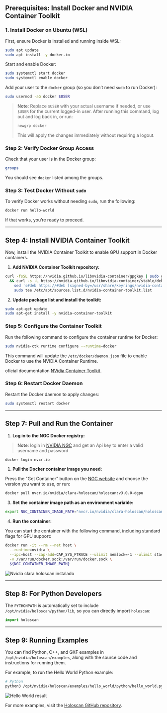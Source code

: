 ## **Prerequisites: Install Docker and NVIDIA Container Toolkit**

### **1. Install Docker on Ubuntu (WSL)**
First, ensure Docker is installed and running inside WSL:

```bash
sudo apt update
sudo apt install -y docker.io
```

Start and enable Docker:

```bash
sudo systemctl start docker
sudo systemctl enable docker
```

Add your user to the `docker` group (so you don’t need `sudo` to run Docker):

```bash
sudo usermod -aG docker $USER
```

> **Note**: Replace `$USER` with your actual username if needed, or use `$USER` for the current logged-in user. After running this command, log out and log back in, or run:
>
> ```bash
> newgrp docker
> ```
>
> This will apply the changes immediately without requiring a logout.

### **Step 2: Verify Docker Group Access**

Check that your user is in the Docker group:

```bash
groups
```

You should see `docker` listed among the groups.

### **Step 3: Test Docker Without `sudo`**

To verify Docker works without needing `sudo`, run the following:

```bash
docker run hello-world
```

If that works, you’re ready to proceed.

---

## **Step 4: Install NVIDIA Container Toolkit**

Now, install the NVIDIA Container Toolkit to enable GPU support in Docker containers.

1. **Add NVIDIA Container Toolkit repository:**

```bash
curl -fsSL https://nvidia.github.io/libnvidia-container/gpgkey | sudo gpg --dearmor -o /usr/share/keyrings/nvidia-container-toolkit-keyring.gpg \
  && curl -s -L https://nvidia.github.io/libnvidia-container/stable/deb/nvidia-container-toolkit.list | \
    sed 's#deb https://#deb [signed-by=/usr/share/keyrings/nvidia-container-toolkit-keyring.gpg] https://#g' | \
    sudo tee /etc/apt/sources.list.d/nvidia-container-toolkit.list
```

2. **Update package list and install the toolkit:**

```bash
sudo apt-get update
sudo apt-get install -y nvidia-container-toolkit
```

### **Step 5: Configure the Container Toolkit**

Run the following command to configure the container runtime for Docker:

```bash
sudo nvidia-ctk runtime configure --runtime=docker
```

This command will update the `/etc/docker/daemon.json` file to enable Docker to use the NVIDIA Container Runtime.

oficial documentation [NVidia Container Toolkit](https://docs.nvidia.com/datacenter/cloud-native/container-toolkit/latest/install-guide.html).

### **Step 6: Restart Docker Daemon**

Restart the Docker daemon to apply changes:

```bash
sudo systemctl restart docker
```

---

## **Step 7: Pull and Run the Container**

1. **Log in to the NGC Docker registry:**

>**Note**: login in [NVIDIA NGC](https://catalog.ngc.nvidia.com/) and get an Api key to enter a valid username and password

```bash
docker login nvcr.io
```

1. **Pull the Docker container image you need:**

Press the "Get Container" button on the [NGC website](https://catalog.ngc.nvidia.com/orgs/nvidia/teams/clara-holoscan/containers/holoscan) and choose the version you want to use, or run:

```bash
docker pull nvcr.io/nvidia/clara-holoscan/holoscan:v3.0.0-dgpu
```

3. **Set the container image path as an environment variable:**

```bash
export NGC_CONTAINER_IMAGE_PATH="nvcr.io/nvidia/clara-holoscan/holoscan:v3.0.0-dgpu"
```

4. **Run the container:**

You can start the container with the following command, including standard flags for GPU support:

```bash
docker run -it --rm --net host \
  --runtime=nvidia \
  --ipc=host --cap-add=CAP_SYS_PTRACE --ulimit memlock=-1 --ulimit stack=67108864 \
  -v /var/run/docker.sock:/var/run/docker.sock \
  ${NGC_CONTAINER_IMAGE_PATH}
```

![Nvidia clara holoscan instalado](imgs/Holoscan_instalado.png)

---

## **Step 8: For Python Developers**

The `PYTHONPATH` is automatically set to include `/opt/nvidia/holoscan/python/lib`, so you can directly import `holoscan`:

```python
import holoscan
```

---

## **Step 9: Running Examples**

You can find Python, C++, and GXF examples in `/opt/nvidia/holoscan/examples`, along with the source code and instructions for running them.

For example, to run the Hello World Python example:

```bash
# Python
python3 /opt/nvidia/holoscan/examples/hello_world/python/hello_world.py
```
![Hello World result](imgs/hello_world.png)

For more examples, visit the [Holoscan GitHub repository](https://github.com/nvidia-holoscan/holoscan-sdk/tree/main/examples#readme).